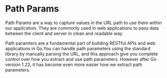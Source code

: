# Path Params

Path Params are a way to capture values in the URL path to use them within our application. They are commonly used in web applications to pass data between the client and server in clean and readable way.

Path paramters are a fundamental part of building RESTful APIs and web applications in Go.You can handle path parameters using the standard library by manually parsing the URL, and this approach give you complete control over how you extract and use path parameters. However after Go version 1.22, it has become even more easier how we extract path parameters.

```go
